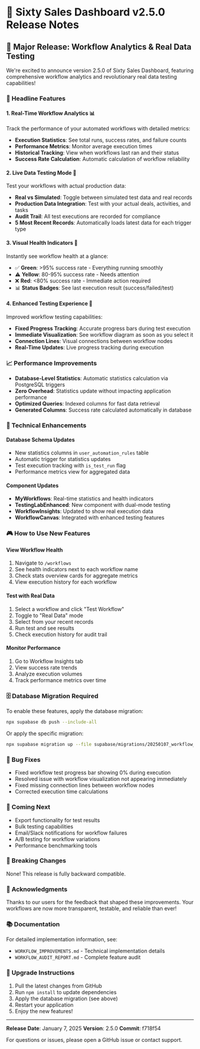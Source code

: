 # 🎉 Sixty Sales Dashboard v2.5.0 Release Notes

## 🚀 Major Release: Workflow Analytics & Real Data Testing

We're excited to announce version 2.5.0 of Sixty Sales Dashboard, featuring comprehensive workflow analytics and revolutionary real data testing capabilities!

### 🌟 Headline Features

#### 1. **Real-Time Workflow Analytics** 📊
Track the performance of your automated workflows with detailed metrics:
- **Execution Statistics**: See total runs, success rates, and failure counts
- **Performance Metrics**: Monitor average execution times
- **Historical Tracking**: View when workflows last ran and their status
- **Success Rate Calculation**: Automatic calculation of workflow reliability

#### 2. **Live Data Testing Mode** 🧪
Test your workflows with actual production data:
- **Real vs Simulated**: Toggle between simulated test data and real records
- **Production Data Integration**: Test with your actual deals, activities, and tasks
- **Audit Trail**: All test executions are recorded for compliance
- **5 Most Recent Records**: Automatically loads latest data for each trigger type

#### 3. **Visual Health Indicators** 🏥
Instantly see workflow health at a glance:
- ✅ **Green**: >95% success rate - Everything running smoothly
- ⚠️ **Yellow**: 80-95% success rate - Needs attention
- ❌ **Red**: <80% success rate - Immediate action required
- 📊 **Status Badges**: See last execution result (success/failed/test)

#### 4. **Enhanced Testing Experience** 🎯
Improved workflow testing capabilities:
- **Fixed Progress Tracking**: Accurate progress bars during test execution
- **Immediate Visualization**: See workflow diagram as soon as you select it
- **Connection Lines**: Visual connections between workflow nodes
- **Real-Time Updates**: Live progress tracking during execution

### 📈 Performance Improvements

- **Database-Level Statistics**: Automatic statistics calculation via PostgreSQL triggers
- **Zero Overhead**: Statistics update without impacting application performance
- **Optimized Queries**: Indexed columns for fast data retrieval
- **Generated Columns**: Success rate calculated automatically in database

### 🔧 Technical Enhancements

#### Database Schema Updates
- New statistics columns in `user_automation_rules` table
- Automatic trigger for statistics updates
- Test execution tracking with `is_test_run` flag
- Performance metrics view for aggregated data

#### Component Updates
- **MyWorkflows**: Real-time statistics and health indicators
- **TestingLabEnhanced**: New component with dual-mode testing
- **WorkflowInsights**: Updated to show real execution data
- **WorkflowCanvas**: Integrated with enhanced testing features

### 🎮 How to Use New Features

#### View Workflow Health
1. Navigate to `/workflows`
2. See health indicators next to each workflow name
3. Check stats overview cards for aggregate metrics
4. View execution history for each workflow

#### Test with Real Data
1. Select a workflow and click "Test Workflow"
2. Toggle to "Real Data" mode
3. Select from your recent records
4. Run test and see results
5. Check execution history for audit trail

#### Monitor Performance
1. Go to Workflow Insights tab
2. View success rate trends
3. Analyze execution volumes
4. Track performance metrics over time

### 🗄️ Database Migration Required

To enable these features, apply the database migration:
```bash
npx supabase db push --include-all
```

Or apply the specific migration:
```bash
npx supabase migration up --file supabase/migrations/20250107_workflow_statistics.sql
```

### 🐛 Bug Fixes

- Fixed workflow test progress bar showing 0% during execution
- Resolved issue with workflow visualization not appearing immediately
- Fixed missing connection lines between workflow nodes
- Corrected execution time calculations

### 🔮 Coming Next

- Export functionality for test results
- Bulk testing capabilities
- Email/Slack notifications for workflow failures
- A/B testing for workflow variations
- Performance benchmarking tools

### 📝 Breaking Changes

None! This release is fully backward compatible.

### 🙏 Acknowledgments

Thanks to our users for the feedback that shaped these improvements. Your workflows are now more transparent, testable, and reliable than ever!

### 📚 Documentation

For detailed implementation information, see:
- `WORKFLOW_IMPROVEMENTS.md` - Technical implementation details
- `WORKFLOW_AUDIT_REPORT.md` - Complete feature audit

### 🚀 Upgrade Instructions

1. Pull the latest changes from GitHub
2. Run `npm install` to update dependencies
3. Apply the database migration (see above)
4. Restart your application
5. Enjoy the new features!

---

**Release Date**: January 7, 2025
**Version**: 2.5.0
**Commit**: f718f54

For questions or issues, please open a GitHub issue or contact support.